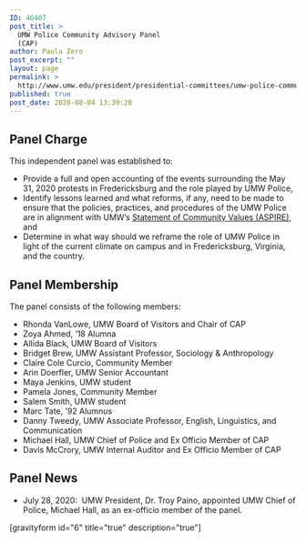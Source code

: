 ```yaml
---
ID: 46407
post_title: >
  UMW Police Community Advisory Panel
  (CAP)
author: Paula Zero
post_excerpt: ""
layout: page
permalink: >
  http://www.umw.edu/president/presidential-committees/umw-police-community-advisory-panel/
published: true
post_date: 2020-08-04 13:39:20
---
```

<h2>Panel Charge</h2>
This independent panel was established to:
<ul>
 	<li>Provide a full and open accounting of the events surrounding the May 31, 2020 protests in Fredericksburg and the role played by UMW Police,</li>
 	<li>Identify lessons learned and what reforms, if any, need to be made to ensure that the policies, practices, and procedures of the UMW Police are in alignment with UMW’s <a href="https://www.umw.edu/about/our-principles-and-values/">Statement of Community Values (ASPIRE)</a>, and</li>
 	<li>Determine in what way should we reframe the role of UMW Police in light of the current climate on campus and in Fredericksburg, Virginia, and the country.</li>
</ul>
<h2>Panel Membership</h2>
The panel consists of the following members:
<ul>
 	<li>Rhonda VanLowe, UMW Board of Visitors and Chair of CAP</li>
 	<li>Zoya Ahmed, ‘18 Alumna</li>
 	<li>Allida Black, UMW Board of Visitors</li>
 	<li>Bridget Brew, UMW Assistant Professor, Sociology &amp; Anthropology</li>
 	<li>Claire Cole Curcio, Community Member</li>
 	<li>Arin Doerfler, UMW Senior Accountant</li>
 	<li>Maya Jenkins, UMW student</li>
 	<li>Pamela Jones, Community Member</li>
 	<li>Salem Smith, UMW student</li>
 	<li>Marc Tate, ’92 Alumnus</li>
 	<li>Danny Tweedy, UMW Associate Professor, English, Linguistics, and Communication</li>
 	<li>Michael Hall, UMW Chief of Police and Ex Officio Member of CAP</li>
 	<li>Davis McCrory, UMW Internal Auditor and Ex Officio Member of CAP</li>
</ul>
<h2>Panel News</h2>
<ul>
 	<li>July 28, 2020:  UMW President, Dr. Troy Paino, appointed UMW Chief of Police, Michael Hall, as an ex-officio member of the panel.</li>
</ul>
[gravityform id="6" title="true" description="true"]
